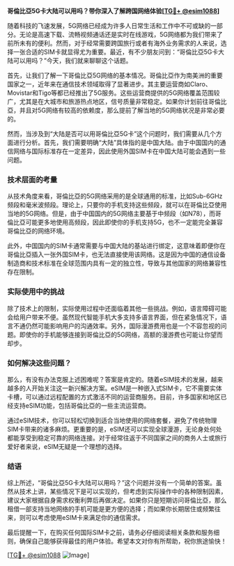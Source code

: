**哥倫比亞5G卡大陆可以用吗？带你深入了解跨国网络体验[[TG💪+ @esim1088](https://t.me/s/esim1088)]**

随着科技的飞速发展，5G网络已经成为许多人日常生活和工作中不可或缺的一部分。无论是高速下载、流畅视频通话还是实时在线游戏，5G网络都为我们带来了前所未有的便利。然而，对于经常需要跨国旅行或者有海外业务需求的人来说，选择一张合适的SIM卡就显得尤为重要。最近，有不少朋友问到：“哥倫比亞5G卡大陆可以用吗？”今天，我们就来聊聊这个话题。

首先，让我们了解一下哥倫比亞5G网络的基本情况。哥倫比亞作为南美洲的重要国家之一，近年来在通信技术领域取得了显著进步。其主要运营商如Claro、Movistar和Tigo等都已经推出了5G服务。这些运营商提供的5G网络覆盖范围较广，尤其是在大城市和旅游热点地区，信号质量非常稳定。如果你计划前往哥倫比亞，并且对5G网络有较高的依赖度，那么提前了解当地的5G网络状况是非常必要的。

然而，当涉及到“大陆是否可以用哥倫比亞5G卡”这个问题时，我们需要从几个方面进行分析。首先，我们需要明确“大陆”具体指的是中国大陆。由于中国国内的通信网络与国际标准存在一定差异，因此使用外国SIM卡在中国大陆可能会遇到一些问题。

### 技术层面的考量

从技术角度来看，哥倫比亞的5G网络采用的是全球通用的标准，比如Sub-6GHz频段和毫米波频段。理论上，只要你的手机支持这些频段，就可以在哥倫比亞使用当地的5G网络。但是，由于中国国内的5G网络主要基于中频段（如N78），而哥倫比亞可能更多地使用高频段，因此即使你的手机支持5G，也不一定能完全兼容哥倫比亞的网络环境。

此外，中国国内的SIM卡通常需要与中国大陆的基站进行绑定，这意味着即便你在哥倫比亞插入一张外国SIM卡，也无法直接使用该网络。这是因为中国的通信设备制造商和技术标准在全球范围内具有一定的独立性，导致与其他国家的网络兼容性存在限制。

### 实际使用中的挑战

除了技术上的限制，实际使用过程中还面临着其他一些挑战。例如，语言障碍可能会给用户带来不便。虽然现代智能手机大多支持多语言界面，但在紧急情况下，语言不通仍然可能影响用户的沟通效率。另外，国际漫游费用也是一个不容忽视的问题。即使你的手机能够连接到哥倫比亞的5G网络，高额的漫游费也可能让你望而却步。

### 如何解决这些问题？

那么，有没有办法克服上述困难呢？答案是肯定的。随着eSIM技术的发展，越来越多的人开始关注这一新兴解决方案。eSIM是一种嵌入式SIM卡，它不需要实体卡槽，可以通过远程配置的方式激活不同的运营商服务。目前，许多国家和地区已经支持eSIM功能，包括哥倫比亞的一些主流运营商。

通过eSIM技术，你可以轻松切换到适合当地使用的网络套餐，避免了传统物理SIM卡带来的诸多麻烦。更重要的是，eSIM还可以实现全球漫游，无论身处何处都能享受到稳定可靠的网络连接。对于经常往返于不同国家之间的商务人士或旅行爱好者来说，eSIM无疑是一个理想的选择。

### 结语

综上所述，“哥倫比亞5G卡大陆可以用吗？”这个问题并没有一个简单的答案。虽然从技术上讲，某些情况下是可以实现的，但考虑到实际操作中的各种限制因素，建议大家根据自身需求权衡利弊后再做决定。如果你只是短期访问哥倫比亞，那么租借一部支持当地网络的手机可能是更方便的选择；而如果你长期居住或频繁往来，则可以考虑使用eSIM卡来满足你的通信需求。

最后提醒一下，在购买任何国际SIM卡之前，请务必仔细阅读相关条款和服务细则，确保自己能够获得最佳的用户体验。希望本文对你有所帮助，祝你旅途愉快！

[[TG💪+ @esim1088](https://t.me/s/esim1088) ![Image](https://i.postimg.cc/4NQfJmqS/Snipaste-2025-05-13-00-14-12.png)]